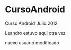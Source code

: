 CursoAndroid
============

Curso Android Julio 2012

Leandro estuvo aqui otra vez

nuevo usuario modificado